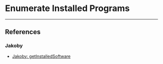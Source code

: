 # Enumerate Installed Programs

---
## References

### Jakoby

- [Jakoby: getInstalledSoftware](https://github.com/I-Am-Jakoby/PowerShell-for-Hackers/blob/main/VideoNotes/getInstalledSoftware.md)